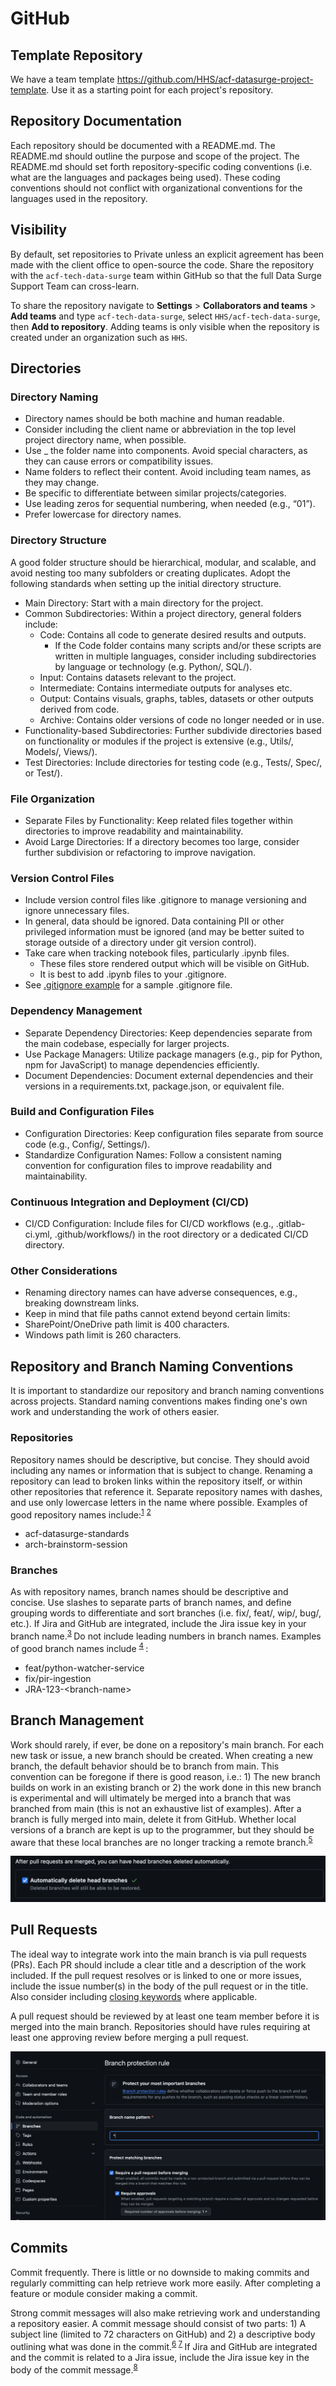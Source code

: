 # GitHub

## Template Repository

We have a team template https://github.com/HHS/acf-datasurge-project-template. Use it as a starting point for each project's repository. 

## Repository Documentation

Each repository should be documented with a README.md. The README.md should outline the purpose and scope of the project. The README.md should set forth repository-specific coding conventions (i.e. what are the languages and packages being used). These coding conventions should not conflict with organizational conventions for the languages used in the repository.

## Visibility

By default, set repositories to Private unless an explicit agreement has been made with the client office to open-source the code. Share the repository with the `acf-tech-data-surge` team within GitHub so that the full Data Surge Support Team can cross-learn.

To share the repository navigate to **Settings** > **Collaborators and teams** > **Add teams** and type `acf-tech-data-surge`, select `HHS/acf-tech-data-surge`, then **Add to repository**. Adding teams is only visible when the repository is created under an organization such as `HHS`.

## Directories

### Directory Naming

- Directory names should be both machine and human readable.
- Consider including the client name or abbreviation in the top level project directory name, when possible.
- Use _ the folder name into components. Avoid special characters, as they can cause errors or compatibility issues.
- Name folders to reflect their content. Avoid including team names, as they may change.
- Be specific to differentiate between similar projects/categories.
- Use leading zeros for sequential numbering, when needed (e.g., “01”).
- Prefer lowercase for directory names.

### Directory Structure

A good folder structure should be hierarchical, modular, and scalable, and avoid nesting too many subfolders or creating duplicates. Adopt the following standards when setting up the initial directory structure.

- Main Directory: Start with a main directory for the project.
- Common Subdirectories: Within a project directory, general folders include:
  - Code: Contains all code to generate desired results and outputs.
    - If the Code folder contains many scripts and/or these scripts are written in multiple languages, consider including subdirectories by language or technology (e.g. Python/, SQL/).
  - Input: Contains datasets relevant to the project.
  - Intermediate: Contains intermediate outputs for analyses etc.
  - Output: Contains visuals, graphs, tables, datasets or other outputs derived from code.
  - Archive: Contains older versions of code no longer needed or in use.
- Functionality-based Subdirectories: Further subdivide directories based on functionality or modules if the project is extensive (e.g., Utils/, Models/, Views/).
- Test Directories: Include directories for testing code (e.g., Tests/, Spec/, or Test/).

### File Organization

- Separate Files by Functionality: Keep related files together within directories to improve readability and maintainability.
- Avoid Large Directories: If a directory becomes too large, consider further subdivision or refactoring to improve navigation.

### Version Control Files

- Include version control files like .gitignore to manage versioning and ignore unnecessary files.
- In general, data should be ignored. Data containing PII or other privileged information must be ignored (and may be better suited to storage outside of a directory under git version control).
- Take care when tracking notebook files, particularly .ipynb files.
  - These files store rendered output which will be visible on GitHub.
  - It is best to add .ipynb files to your .gitignore.
- See [.gitignore example](./resources/gitignore_example.txt) for a sample .gitignore file.

### Dependency Management

- Separate Dependency Directories: Keep dependencies separate from the main codebase, especially for larger projects.
- Use Package Managers: Utilize package managers (e.g., pip for Python, npm for JavaScript) to manage dependencies efficiently.
- Document Dependencies: Document external dependencies and their versions in a requirements.txt, package.json, or equivalent file.

### Build and Configuration Files

- Configuration Directories: Keep configuration files separate from source code (e.g., Config/, Settings/).
- Standardize Configuration Names: Follow a consistent naming convention for configuration files to improve readability and maintainability.

### Continuous Integration and Deployment (CI/CD)

- CI/CD Configuration: Include files for CI/CD workflows (e.g., .gitlab-ci.yml, .github/workflows/) in the root directory or a dedicated CI/CD directory.

### Other Considerations

- Renaming directory names can have adverse consequences, e.g., breaking downstream links.
- Keep in mind that file paths cannot extend beyond certain limits:
- SharePoint/OneDrive path limit is 400 characters.
- Windows path limit is 260 characters.

## Repository and Branch Naming Conventions

It is important to standardize our repository and branch naming conventions across projects. Standard naming conventions makes finding one's own work and understanding the work of others easier.

### Repositories

Repository names should be descriptive, but concise. They should avoid including any names or information that is subject to change. Renaming a repository can lead to broken links within the repository itself, or within other repositories that reference it. Separate repository names with dashes, and use only lowercase letters in the name where possible. Examples of good repository names include:<sup>[1](https://github.com/bcgov/BC-Policy-Framework-For-GitHub/blob/master/BC-Gov-Org-HowTo/Naming-Repos.md)</sup> <sup>[2](https://climbtheladder.com/10-github-repository-naming-best-practices/)</sup>

- acf-datasurge-standards
- arch-brainstorm-session

### Branches

As with repository names, branch names should be descriptive and concise. Use slashes to separate parts of branch names, and define grouping words to differentiate and sort branches (i.e. fix/, feat/, wip/, bug/, etc.). If Jira and GitHub are integrated, include the Jira issue key in your branch name.<sup>[3](https://support.atlassian.com/jira-software-cloud/docs/reference-issues-in-your-development-work/) </sup> Do not include leading numbers in branch names. Examples of good branch names include <sup>[4](https://stackoverflow.com/questions/273695/what-are-some-examples-of-commonly-used-practices-for-naming-git-branches) </sup>:

- feat/python-watcher-service
- fix/pir-ingestion
- JRA-123-\<branch-name>

## Branch Management

Work should rarely, if ever, be done on a repository's main branch. For each new task or issue, a new branch should be created. When creating a new branch, the default behavior should be to branch from main. This convention can be foregone if there is good reason, i.e.: 1) The new branch builds on work in an existing branch or 2) the work done in this new branch is experimental and will ultimately be merged into a branch that was branched from main (this is not an exhaustive list of examples). After a branch is fully merged into main, delete it from GitHub. Whether local versions of a branch are kept is up to the programmer, but they should be aware that these local branches are no longer tracking a remote branch.<sup>[5](https://git-scm.com/book/en/v2/Git-Branching-Branches-in-a-Nutshell) </sup>

![Automatically delete head branches](./images/auto_delete_head.png)

## Pull Requests

The ideal way to integrate work into the main branch is via pull requests (PRs). Each PR should include a clear title and a description of the work included. If the pull request resolves or is linked to one or more issues, include the issue number(s) in the body of the pull request or in the title. Also consider including [closing keywords](https://docs.github.com/en/get-started/writing-on-github/working-with-advanced-formatting/using-keywords-in-issues-and-pull-requests) where applicable.

A pull request should be reviewed by at least one team member before it is merged into the main branch. Repositories should have rules requiring at least one approving review before merging a pull request.

![Set up branch protection rules.](./images/branch_protection_rules.png)

## Commits

Commit frequently. There is little or no downside to making commits and regularly committing can help retrieve work more easily. After completing a feature or module consider making a commit.

Strong commit messages will also make retrieving work and understanding a repository easier. A commit message should consist of two parts: 1) A subject line (limited to 72 characters on GitHub) and 2) a descriptive body outlining what was done in the commit.<sup>[6](https://www.theodinproject.com/lessons/foundations-commit-messages) </sup> <sup>[7](https://cbea.ms/git-commit/) </sup> If Jira and GitHub are integrated and the commit is related to a Jira issue, include the Jira issue key in the body of the commit message.<sup>[8](https://support.atlassian.com/jira-software-cloud/docs/reference-issues-in-your-development-work/) </sup>
